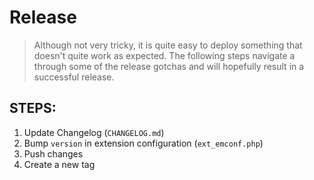 Release
=======

> Although not very tricky, it is quite easy to deploy something that doesn't quite work as expected. The following steps
> navigate a through some of the release gotchas and will hopefully result in a successful release.

STEPS:
------

1. Update Changelog (`CHANGELOG.md`)
2. Bump `version` in extension configuration (`ext_emconf.php`)
3. Push changes
4. Create a new tag